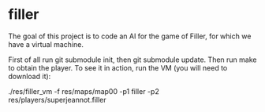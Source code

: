 # filler
The goal of this project is to code an AI for the game of Filler, for which we have a virtual machine.


First of all run git submodule init, then git submodule update. Then run make to obtain the player. To see it in action, run the VM (you will need to download it):

./res/filler_vm -f res/maps/map00 -p1 filler -p2 res/players/superjeannot.filler
